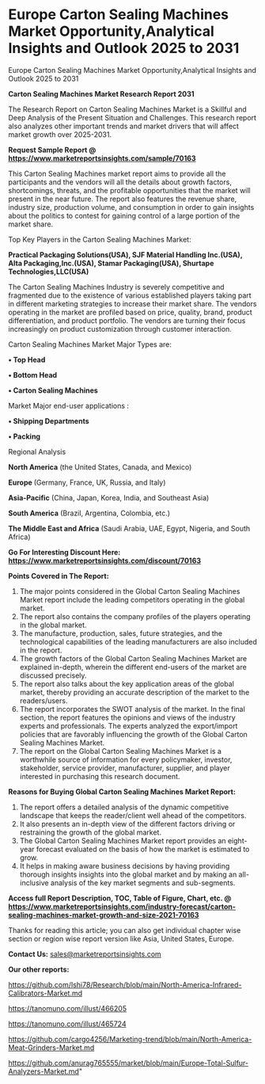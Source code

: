 # Europe Carton Sealing Machines Market Opportunity,Analytical Insights and Outlook 2025 to 2031
 Europe Carton Sealing Machines Market Opportunity,Analytical Insights and Outlook 2025 to 2031

<strong>Carton Sealing Machines Market Research Report 2031</strong>

The Research Report on Carton Sealing Machines Market is a Skillful and Deep Analysis of the Present Situation and Challenges. This research report also analyzes other important trends and market drivers that will affect market growth over 2025-2031.

<strong>Request Sample Report @ <a href=https://www.marketreportsinsights.com/sample/70163>https://www.marketreportsinsights.com/sample/70163</a></strong>

This Carton Sealing Machines market report aims to provide all the participants and the vendors will all the details about growth factors, shortcomings, threats, and the profitable opportunities that the market will present in the near future. The report also features the revenue share, industry size, production volume, and consumption in order to gain insights about the politics to contest for gaining control of a large portion of the market share.

Top Key Players in the Carton Sealing Machines Market:

<strong>Practical Packaging Solutions(USA), SJF Material Handling Inc.(USA), Alta Packaging,Inc.(USA), Stamar Packaging(USA), Shurtape Technologies,LLC(USA)</strong>

The Carton Sealing Machines Industry is severely competitive and fragmented due to the existence of various established players taking part in different marketing strategies to increase their market share. The vendors operating in the market are profiled based on price, quality, brand, product differentiation, and product portfolio. The vendors are turning their focus increasingly on product customization through customer interaction.

Carton Sealing Machines Market Major Types are:

<strong>• Top Head

• Bottom Head

• Carton Sealing Machines</strong>

Market Major end-user applications :

<strong>• Shipping Departments

• Packing</strong>

Regional Analysis

</u><strong><b>North America</b></strong> (the United States, Canada, and Mexico)

<strong><b>Europe </b></strong>(Germany, France, UK, Russia, and Italy)

<strong><b>Asia-Pacific</b></strong> (China, Japan, Korea, India, and Southeast Asia)

<strong><b>South America</b></strong> (Brazil, Argentina, Colombia, etc.)

<strong><b>The Middle East and Africa</b></strong> (Saudi Arabia, UAE, Egypt, Nigeria, and South Africa)

<strong>Go For Interesting Discount Here: <a href=https://www.marketreportsinsights.com/discount/70163>https://www.marketreportsinsights.com/discount/70163</a></strong>

<strong>Points Covered in The Report:</strong>
<ol>
  <li>The major points considered in the Global Carton Sealing Machines Market report include the leading competitors operating in the global market.</li>
  <li>The report also contains the company profiles of the players operating in the global market.</li>
  <li>The manufacture, production, sales, future strategies, and the technological capabilities of the leading manufacturers are also included in the report.</li>
  <li>The growth factors of the Global Carton Sealing Machines Market are explained in-depth, wherein the different end-users of the market are discussed precisely.</li>
  <li>The report also talks about the key application areas of the global market, thereby providing an accurate description of the market to the readers/users.</li>
  <li>The report incorporates the SWOT analysis of the market. In the final section, the report features the opinions and views of the industry experts and professionals. The experts analyzed the export/import policies that are favorably influencing the growth of the Global Carton Sealing Machines Market.</li>
  <li>The report on the Global Carton Sealing Machines Market is a worthwhile source of information for every policymaker, investor, stakeholder, service provider, manufacturer, supplier, and player interested in purchasing this research document.</li>
</ol>
<strong>Reasons for Buying Global Carton Sealing Machines Market Report:</strong>

<ol>
  <li>The report offers a detailed analysis of the dynamic competitive landscape that keeps the reader/client well ahead of the competitors.</li>
  <li>It also presents an in-depth view of the different factors driving or restraining the growth of the global market.</li>
  <li>The Global Carton Sealing Machines Market report provides an eight-year forecast evaluated on the basis of how the market is estimated to grow.</li>
  <li>It helps in making aware business decisions by having providing thorough insights insights into the global market and by making an all-inclusive analysis of the key market segments and sub-segments.</li>
</ol>
<strong>Access full Report Description, TOC, Table of Figure, Chart, etc. @ <a href=https://www.marketreportsinsights.com/industry-forecast/carton-sealing-machines-market-growth-and-size-2021-70163>https://www.marketreportsinsights.com/industry-forecast/carton-sealing-machines-market-growth-and-size-2021-70163</a></strong>


Thanks for reading this article; you can also get individual chapter wise section or region wise report version like Asia, United States, Europe.

<strong>Contact Us:</strong>
sales@marketreportsinsights.com

<strong>Our other reports:</strong>

<a href=https://github.com/Ishi78/Research/blob/main/North-America-Infrared-Calibrators-Market.md>https://github.com/Ishi78/Research/blob/main/North-America-Infrared-Calibrators-Market.md</a>

<a href=https://tanomuno.com/illust/466205>https://tanomuno.com/illust/466205</a>

<a href=https://tanomuno.com/illust/465724>https://tanomuno.com/illust/465724</a>

<a href=https://github.com/cargo4256/Marketing-trend/blob/main/North-America-Meat-Grinders-Market.md>https://github.com/cargo4256/Marketing-trend/blob/main/North-America-Meat-Grinders-Market.md</a>

<a href=https://github.com/anurag765555/market/blob/main/Europe-Total-Sulfur-Analyzers-Market.md>https://github.com/anurag765555/market/blob/main/Europe-Total-Sulfur-Analyzers-Market.md</a>"
